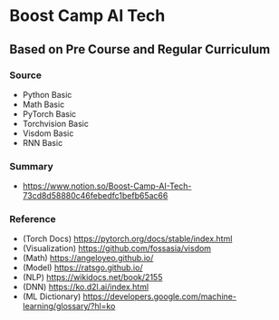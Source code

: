 # Boost Camp AI Tech
## Based on Pre Course and Regular Curriculum
### Source
- Python Basic
- Math Basic
- PyTorch Basic
- Torchvision Basic
- Visdom Basic
- RNN Basic
### Summary
- https://www.notion.so/Boost-Camp-AI-Tech-73cd8d58880c46febedfc1befb65ac66
### Reference
- (Torch Docs) https://pytorch.org/docs/stable/index.html
- (Visualization) https://github.com/fossasia/visdom
- (Math) https://angeloyeo.github.io/
- (Model) https://ratsgo.github.io/
- (NLP) https://wikidocs.net/book/2155
- (DNN) https://ko.d2l.ai/index.html
- (ML Dictionary) https://developers.google.com/machine-learning/glossary/?hl=ko
